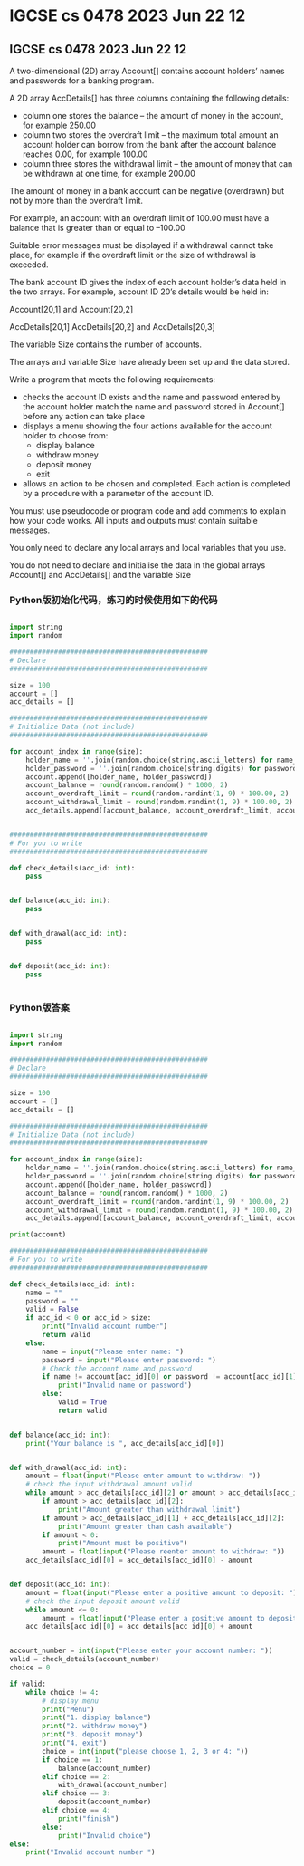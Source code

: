 # IGCSE cs 0478 2023 Jun 22 12

## IGCSE cs 0478 2023 Jun 22 12

A two-dimensional (2D) array Account\[] contains account holders’ names and passwords for a banking program.

A 2D array AccDetails\[] has three columns containing the following details:

* column one stores the balance – the amount of money in the account, for example 250.00
* column two stores the overdraft limit – the maximum total amount an account holder can borrow from the bank after the account balance reaches 0.00, for example 100.00
* column three stores the withdrawal limit – the amount of money that can be withdrawn at one time, for example 200.00

The amount of money in a bank account can be negative (overdrawn) but not by more than the overdraft limit.

For example, an account with an overdraft limit of 100.00 must have a balance that is greater than or equal to –100.00

Suitable error messages must be displayed if a withdrawal cannot take place, for example if the overdraft limit or the size of withdrawal is exceeded.

The bank account ID gives the index of each account holder’s data held in the two arrays. For example, account ID 20’s details would be held in:

Account\[20,1] and Account\[20,2]

AccDetails\[20,1] AccDetails\[20,2] and AccDetails\[20,3]

The variable Size contains the number of accounts.

The arrays and variable Size have already been set up and the data stored.

Write a program that meets the following requirements:

* checks the account ID exists and the name and password entered by the account holder match the name and password stored in Account\[] before any action can take place
* displays a menu showing the four actions available for the account holder to choose from:
  * display balance
  * withdraw money
  * deposit money
  * exit
* allows an action to be chosen and completed. Each action is completed by a procedure with a parameter of the account ID.

You must use pseudocode or program code and add comments to explain how your code works. All inputs and outputs must contain suitable messages.

You only need to declare any local arrays and local variables that you use.

You do not need to declare and initialise the data in the global arrays Account\[] and AccDetails\[] and the variable Size

### Python版初始化代码，练习的时候使用如下的代码

```python

import string
import random

#################################################
# Declare
#################################################

size = 100
account = []
acc_details = []

#################################################
# Initialize Data (not include)
#################################################

for account_index in range(size):
    holder_name = ''.join(random.choice(string.ascii_letters) for name_letter_index in range(6))
    holder_password = ''.join(random.choice(string.digits) for password_index in range(6))
    account.append([holder_name, holder_password])
    account_balance = round(random.random() * 1000, 2)
    account_overdraft_limit = round(random.randint(1, 9) * 100.00, 2)
    account_withdrawal_limit = round(random.randint(1, 9) * 100.00, 2)
    acc_details.append([account_balance, account_overdraft_limit, account_withdrawal_limit])


#################################################
# For you to write
#################################################

def check_details(acc_id: int):
    pass


def balance(acc_id: int):
    pass


def with_drawal(acc_id: int):
    pass


def deposit(acc_id: int):
    pass
    
```

### Python版答案

```python

import string
import random

#################################################
# Declare
#################################################

size = 100
account = []
acc_details = []

#################################################
# Initialize Data (not include)
#################################################

for account_index in range(size):
    holder_name = ''.join(random.choice(string.ascii_letters) for name_letter_index in range(6))
    holder_password = ''.join(random.choice(string.digits) for password_index in range(6))
    account.append([holder_name, holder_password])
    account_balance = round(random.random() * 1000, 2)
    account_overdraft_limit = round(random.randint(1, 9) * 100.00, 2)
    account_withdrawal_limit = round(random.randint(1, 9) * 100.00, 2)
    acc_details.append([account_balance, account_overdraft_limit, account_withdrawal_limit])

print(account)

#################################################
# For you to write
#################################################

def check_details(acc_id: int):
    name = ""
    password = ""
    valid = False
    if acc_id < 0 or acc_id > size:
        print("Invalid account number")
        return valid
    else:
        name = input("Please enter name: ")
        password = input("Please enter password: ")
        # Check the account name and password
        if name != account[acc_id][0] or password != account[acc_id][1]:
            print("Invalid name or password")
        else:
            valid = True
            return valid


def balance(acc_id: int):
    print("Your balance is ", acc_details[acc_id][0])


def with_drawal(acc_id: int):
    amount = float(input("Please enter amount to withdraw: "))
    # check the input withdrawal amount valid
    while amount > acc_details[acc_id][2] or amount > acc_details[acc_id][1] + acc_details[acc_id][2] or amount < 0:
        if amount > acc_details[acc_id][2]:
            print("Amount greater than withdrawal limit")
        if amount > acc_details[acc_id][1] + acc_details[acc_id][2]:
            print("Amount greater than cash available")
        if amount < 0:
            print("Amount must be positive")
        amount = float(input("Please reenter amount to withdraw: "))
    acc_details[acc_id][0] = acc_details[acc_id][0] - amount


def deposit(acc_id: int):
    amount = float(input("Please enter a positive amount to deposit: "))
    # check the input deposit amount valid
    while amount <= 0:
        amount = float(input("Please enter a positive amount to deposit "))
    acc_details[acc_id][0] = acc_details[acc_id][0] + amount


account_number = int(input("Please enter your account number: "))
valid = check_details(account_number)
choice = 0

if valid:
    while choice != 4:
        # display menu
        print("Menu")
        print("1. display balance")
        print("2. withdraw money")
        print("3. deposit money")
        print("4. exit")
        choice = int(input("please choose 1, 2, 3 or 4: "))
        if choice == 1:
            balance(account_number)
        elif choice == 2:
            with_drawal(account_number)
        elif choice == 3:
            deposit(account_number)
        elif choice == 4:
            print("finish")
        else:
            print("Invalid choice")
else:
    print("Invalid account number ")


```

